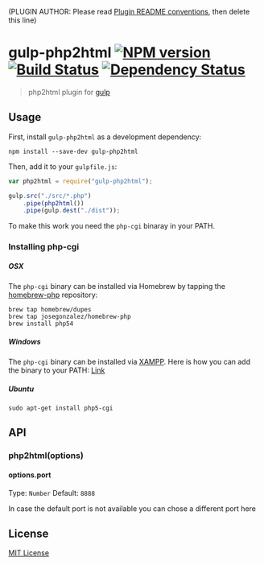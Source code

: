 (PLUGIN AUTHOR: Please read [Plugin README conventions](https://github.com/wearefractal/gulp/wiki/Plugin-README-Conventions), then delete this line)

# gulp-php2html [![NPM version][npm-image]][npm-url] [![Build Status][travis-image]][travis-url] [![Dependency Status][depstat-image]][depstat-url]

> php2html plugin for [gulp](https://github.com/wearefractal/gulp)

## Usage

First, install `gulp-php2html` as a development dependency:

```shell
npm install --save-dev gulp-php2html
```

Then, add it to your `gulpfile.js`:

```javascript
var php2html = require("gulp-php2html");

gulp.src("./src/*.php")
	.pipe(php2html())
	.pipe(gulp.dest("./dist"));
```

To make this work you need the `php-cgi` binaray in your PATH.

### Installing php-cgi

##### OSX

The `php-cgi` binary can be installed via Homebrew by tapping the
[homebrew-php](https://github.com/josegonzalez/homebrew-php) repository:

```shell
brew tap homebrew/dupes
brew tap josegonzalez/homebrew-php
brew install php54
```

##### Windows

The `php-cgi` binary can be installed via [XAMPP](http://www.apachefriends.org/de/xampp-windows.html).
Here is how you can add the binary to your PATH: [Link](https://www.monosnap.com/image/psLZ5fpwuSsvJJeZPdklEjxMr)

##### Ubuntu

```shell
sudo apt-get install php5-cgi
```


## API

### php2html(options)

#### options.port
Type: `Number`
Default: `8888`

In case the default port is not available you can chose a different port here


## License

[MIT License](http://bezoerb.mit-license.org)

[npm-url]: https://npmjs.org/package/gulp-php2html
[npm-image]: https://badge.fury.io/js/gulp-php2html.png

[travis-url]: http://travis-ci.org/bezoerb/gulp-php2html
[travis-image]: https://secure.travis-ci.org/bezoerb/gulp-php2html.png?branch=master

[depstat-url]: https://david-dm.org/bezoerb/gulp-php2html
[depstat-image]: https://david-dm.org/bezoerb/gulp-php2html.png
